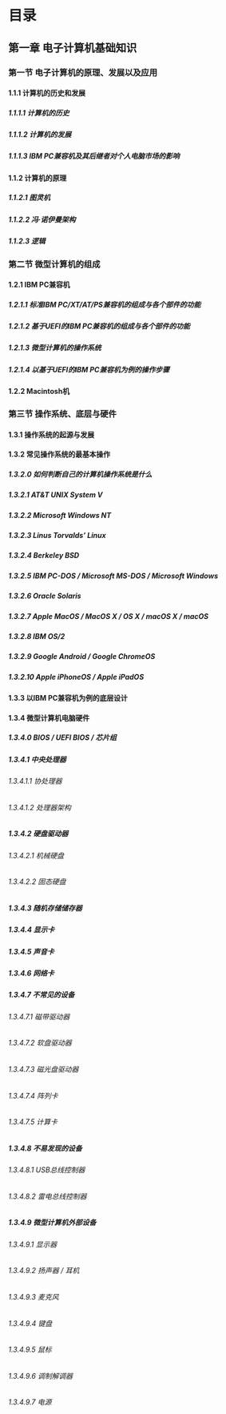 # 目录

## 第一章 电子计算机基础知识

### 第一节 电子计算机的原理、发展以及应用

#### 1.1.1 计算机的历史和发展

##### 1.1.1.1 计算机的历史

##### 1.1.1.2 计算机的发展

##### 1.1.1.3 IBM PC兼容机及其后继者对个人电脑市场的影响

#### 1.1.2 计算机的原理

##### 1.1.2.1 图灵机

##### 1.1.2.2 冯·诺伊曼架构

##### 1.1.2.3 逻辑

### 第二节 微型计算机的组成

#### 1.2.1 IBM PC兼容机

##### 1.2.1.1 标准IBM PC/XT/AT/PS兼容机的组成与各个部件的功能

##### 1.2.1.2 基于UEFI的IBM PC兼容机的组成与各个部件的功能

##### 1.2.1.3 微型计算机的操作系统

##### 1.2.1.4 以基于UEFI的IBM PC兼容机为例的操作步骤

#### 1.2.2 Macintosh机

### 第三节 操作系统、底层与硬件

#### 1.3.1 操作系统的起源与发展

#### 1.3.2 常见操作系统的最基本操作

##### 1.3.2.0 如何判断自己的计算机操作系统是什么

##### 1.3.2.1 AT&T UNIX System V

##### 1.3.2.2 Microsoft Windows NT

##### 1.3.2.3 Linus Torvalds’ Linux

##### 1.3.2.4 Berkeley BSD

##### 1.3.2.5 IBM PC-DOS / Microsoft MS-DOS / Microsoft Windows

##### 1.3.2.6 Oracle Solaris

##### 1.3.2.7 Apple MacOS / MacOS X / OS X / macOS X / macOS

##### 1.3.2.8 IBM OS/2

##### 1.3.2.9 Google Android / Google ChromeOS

##### 1.3.2.10 Apple iPhoneOS / Apple iPadOS

#### 1.3.3 以IBM PC兼容机为例的底层设计

#### 1.3.4 微型计算机电脑硬件

##### 1.3.4.0 BIOS / UEFI BIOS / 芯片组

##### 1.3.4.1 中央处理器

###### 1.3.4.1.1 协处理器

###### 1.3.4.1.2 处理器架构

##### 1.3.4.2 硬盘驱动器

###### 1.3.4.2.1 机械硬盘

###### 1.3.4.2.2 固态硬盘

##### 1.3.4.3 随机存储储存器

##### 1.3.4.4 显示卡

##### 1.3.4.5 声音卡

##### 1.3.4.6 网络卡

##### 1.3.4.7 不常见的设备

###### 1.3.4.7.1 磁带驱动器

###### 1.3.4.7.2 软盘驱动器

###### 1.3.4.7.3 磁光盘驱动器

###### 1.3.4.7.4 阵列卡

###### 1.3.4.7.5 计算卡

##### 1.3.4.8 不易发现的设备

###### 1.3.4.8.1 USB总线控制器

###### 1.3.4.8.2 雷电总线控制器

##### 1.3.4.9 微型计算机外部设备

###### 1.3.4.9.1 显示器

###### 1.3.4.9.2 扬声器 / 耳机

###### 1.3.4.9.3 麦克风

###### 1.3.4.9.4 键盘

###### 1.3.4.9.5 鼠标

###### 1.3.4.9.6 调制解调器

###### 1.3.4.9.7 电源

